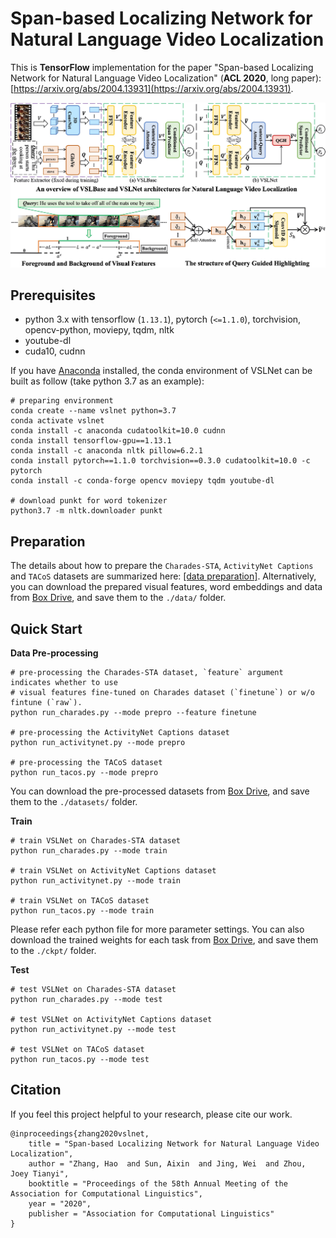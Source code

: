 # Span-based Localizing Network for Natural Language Video Localization

This is **TensorFlow** implementation for the paper "Span-based Localizing Network for Natural Language Video 
Localization" (**ACL 2020**, long paper): [https://arxiv.org/abs/2004.13931](https://arxiv.org/abs/2004.13931).

![overview](/figures/overview.jpg)

## Prerequisites
- python 3.x with tensorflow (`1.13.1`), pytorch (`<=1.1.0`), torchvision, opencv-python, moviepy, tqdm, nltk
- youtube-dl
- cuda10, cudnn

If you have [Anaconda](https://www.anaconda.com/distribution/) installed, the conda environment of VSLNet can be built 
as follow (take python 3.7 as an example):
```shell script
# preparing environment
conda create --name vslnet python=3.7
conda activate vslnet
conda install -c anaconda cudatoolkit=10.0 cudnn
conda install tensorflow-gpu==1.13.1
conda install -c anaconda nltk pillow=6.2.1
conda install pytorch==1.1.0 torchvision==0.3.0 cudatoolkit=10.0 -c pytorch
conda install -c conda-forge opencv moviepy tqdm youtube-dl

# download punkt for word tokenizer
python3.7 -m nltk.downloader punkt
```

## Preparation
The details about how to prepare the `Charades-STA`, `ActivityNet Captions` and `TACoS` datasets are summarized 
here: [[data preparation]](/prepare). Alternatively, you can download the prepared visual features, word embeddings and 
data from [Box Drive](https://app.box.com/s/anywugpxlt134r9hzqf5v3v5xohxliwu), and save them to the `./data/` folder.

## Quick Start
**Data Pre-processing**  
```shell script
# pre-processing the Charades-STA dataset, `feature` argument indicates whether to use 
# visual features fine-tuned on Charades dataset (`finetune`) or w/o fintune (`raw`).
python run_charades.py --mode prepro --feature finetune

# pre-processing the ActivityNet Captions dataset
python run_activitynet.py --mode prepro

# pre-processing the TACoS dataset
python run_tacos.py --mode prepro
```
You can download the pre-processed datasets from [Box Drive](https://app.box.com/s/qhccf6f1dm4llcto3vh34xciz3sbys92), 
and save them to the `./datasets/` folder.

**Train**
```shell script
# train VSLNet on Charades-STA dataset
python run_charades.py --mode train

# train VSLNet on ActivityNet Captions dataset
python run_activitynet.py --mode train

# train VSLNet on TACoS dataset
python run_tacos.py --mode train
```
Please refer each python file for more parameter settings. You can also download the trained weights for each task from 
[Box Drive](https://app.box.com/s/40wn9kh2eqpnel5ofjcr2qqsu9uyn6ba), and save them to the `./ckpt/` folder.

**Test**
```shell script
# test VSLNet on Charades-STA dataset
python run_charades.py --mode test

# test VSLNet on ActivityNet Captions dataset
python run_activitynet.py --mode test

# test VSLNet on TACoS dataset
python run_tacos.py --mode test
```

## Citation
If you feel this project helpful to your research, please cite our work.
```
@inproceedings{zhang2020vslnet,
    title = "Span-based Localizing Network for Natural Language Video Localization",
    author = "Zhang, Hao  and Sun, Aixin  and Jing, Wei  and Zhou, Joey Tianyi",
    booktitle = "Proceedings of the 58th Annual Meeting of the Association for Computational Linguistics",
    year = "2020",
    publisher = "Association for Computational Linguistics"
}
```